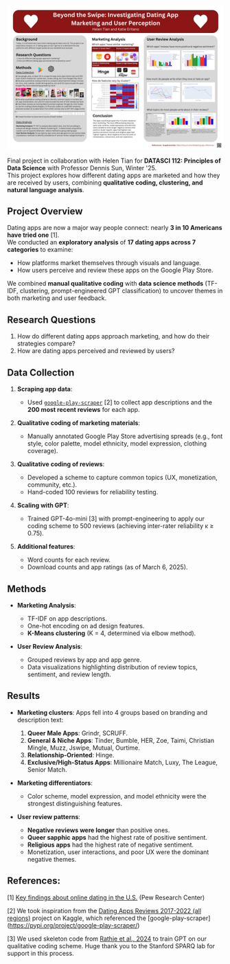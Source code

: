 ![Beyond the Swipe: Investigating Dating App Marketing and User Perception](graphics/Beyond_the_Swipe_Poster.png)


Final project in collaboration with Helen Tian for **DATASCI 112: Principles of Data Science** with Professor Dennis Sun, Winter '25.  
This project explores how different dating apps are marketed and how they are received by users, combining **qualitative coding, clustering, and natural language analysis**.


## Project Overview
Dating apps are now a major way people connect: nearly **3 in 10 Americans have tried one** [1].  
We conducted an **exploratory analysis** of **17 dating apps across 7 categories** to examine:
- How platforms market themselves through visuals and language.
- How users perceive and review these apps on the Google Play Store.

We combined **manual qualitative coding** with **data science methods** (TF-IDF, clustering, prompt-engineered GPT classification) to uncover themes in both marketing and user feedback.


## Research Questions
1. How do different dating apps approach marketing, and how do their strategies compare?  
2. How are dating apps perceived and reviewed by users?  


## Data Collection
1. **Scraping app data**:  
   - Used [`google-play-scraper`](https://pypi.org/project/google-play-scraper/) [2] to collect app descriptions and the **200 most recent reviews** for each app.  

2. **Qualitative coding of marketing materials**:  
   - Manually annotated Google Play Store advertising spreads (e.g., font style, color palette, model ethnicity, model expression, clothing coverage).  

3. **Qualitative coding of reviews**:  
   - Developed a scheme to capture common topics (UX, monetization, community, etc.).  
   - Hand-coded 100 reviews for reliability testing.  

4. **Scaling with GPT**:  
   - Trained GPT-4o-mini [3] with prompt-engineering to apply our coding scheme to 500 reviews (achieving inter-rater reliability κ ≥ 0.75).  

5. **Additional features**:  
   - Word counts for each review.  
   - Download counts and app ratings (as of March 6, 2025).  


## Methods
- **Marketing Analysis**:  
  - TF-IDF on app descriptions.  
  - One-hot encoding on ad design features.  
  - **K-Means clustering** (K = 4, determined via elbow method).  

- **User Review Analysis**:  
  - Grouped reviews by app and app genre.  
  - Data visualizations highlighting distribution of review topics, sentiment, and review length.  


## Results
- **Marketing clusters**: Apps fell into 4 groups based on branding and description text:
  1. **Queer Male Apps**: Grindr, SCRUFF.  
  2. **General & Niche Apps**: Tinder, Bumble, HER, Zoe, Taimi, Christian Mingle, Muzz, Jswipe, Mutual, Ourtime.  
  3. **Relationship-Oriented**: Hinge.  
  4. **Exclusive/High-Status Apps**: Millionaire Match, Luxy, The League, Senior Match.  

- **Marketing differentiators**:  
  - Color scheme, model expression, and model ethnicity were the strongest distinguishing features.  

- **User review patterns**:  
  - **Negative reviews were longer** than positive ones.  
  - **Queer sapphic apps** had the highest rate of positive sentiment.  
  - **Religious apps** had the highest rate of negative sentiment.  
  - Monetization, user interactions, and poor UX were the dominant negative themes.  


## References:
[1] [Key findings about online dating in the U.S.](https://www.pewresearch.org/short-reads/2023/02/02/key-findings-about-online-dating-in-the-u-s/) (Pew Research Center)

[2] We took inspiration from the [Dating Apps Reviews 2017-2022 (all regions)](https://www.kaggle.com/datasets/sidharthkriplani/datingappreviews) project on Kaggle, which referenced the [google-play-scraper] (https://pypi.org/project/google-play-scraper/)

[3] We used skeleton code from [Rathje et al., 2024](https://www.pnas.org/doi/10.1073/pnas.2308950121) to train GPT on our qualitative coding scheme. Huge thank you to the Stanford SPARQ lab for support in this process.
